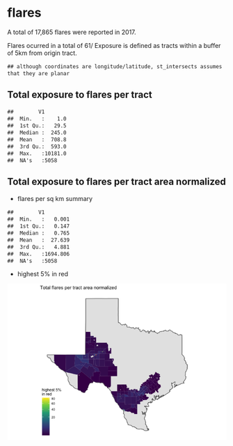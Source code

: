 
# flares

<!-- ```{python} -->
<!-- import wget -->
<!-- from zipfile import ZipFile -->
<!-- import os -->
<!-- url = 'https://www2.census.gov/geo/tiger/TIGER2016/TRACT/tl_2016_48_tract.zip' -->
<!-- wget.download(url, os.path.expanduser('~/tmp')) -->
<!-- file_name = os.path.expanduser('~/tmp/tl_2016_48_tract.zip') -->
<!-- ZipFile(file_name, 'r').extractall(os.path.expanduser('~/tmp/tl_2016_48_tract/')) -->
<!-- os.system("ls ~/tmp/tl_2016_48_tract/") -->
<!-- ``` -->

A total of 17,865 flares were reported in 2017.

Flares ocurred in a total of 61/ Exposure is defined as tracts within a
buffer of 5km from origin tract.

    ## although coordinates are longitude/latitude, st_intersects assumes that they are planar

## Total exposure to flares per tract

    ##        V1         
    ##  Min.   :    1.0  
    ##  1st Qu.:   29.5  
    ##  Median :  245.0  
    ##  Mean   :  708.8  
    ##  3rd Qu.:  593.0  
    ##  Max.   :10181.0  
    ##  NA's   :5058

## Total exposure to flares per tract area normalized

-   flares per sq km summary

<!-- -->

    ##        V1          
    ##  Min.   :   0.001  
    ##  1st Qu.:   0.147  
    ##  Median :   0.765  
    ##  Mean   :  27.639  
    ##  3rd Qu.:   4.881  
    ##  Max.   :1694.806  
    ##  NA's   :5058

-   highest 5% in red

![](5km_files/figure-gfm/unnamed-chunk-14-1.png)<!-- -->

<!-- ```{r} -->
<!-- library(leaflet) -->
<!-- xx <- tracts_sf %>%  -->
<!--   filter(norm_exposure > 80) -->
<!-- pal <- colorNumeric( -->
<!--   palette = "viridis", -->
<!--   domain = xx$norm_exposure) -->
<!-- leaflet() %>%  -->
<!--   addProviderTiles(providers$OpenStreetMap) %>%  -->
<!--   addPolygons(data = xx[,c("norm_exposure", "geometry")],  -->
<!--               fillColor = ~pal(xx$norm_exposure),  -->
<!--               weight = 0.5, -->
<!--               opacity = 0.5, -->
<!--               color = "white", -->
<!--               dashArray = "3", -->
<!--               fillOpacity = 0.7)  -->
<!-- ``` -->
